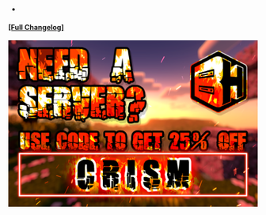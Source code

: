 




- 


#### **[[Full Changelog]](https://wiki.crismpack.net/modpacks/breakneck-optimized/changelog/1.21#v4.0.1)**

[![BisectHosting Banner](https://github.com/CrismPack/CDN/blob/main/desc/breakneck/bh.png?raw=true)](https://bisecthosting.com/CRISM)
